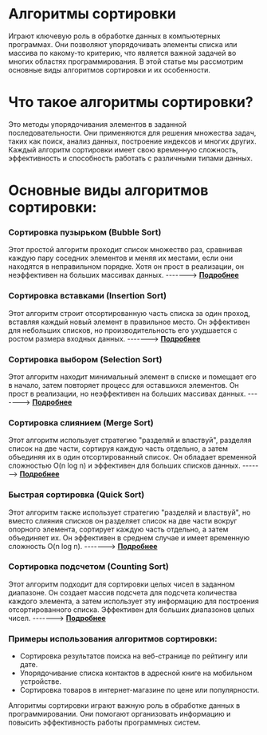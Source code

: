 # Алгоритмы сортировки 

Играют ключевую роль в обработке данных в компьютерных программах. Они позволяют упорядочивать элементы списка или массива по какому-то критерию, что является важной задачей во многих областях программирования. В этой статье мы рассмотрим основные виды алгоритмов сортировки и их особенности.

# Что такое алгоритмы сортировки?

Это методы упорядочивания элементов в заданной последовательности. Они применяются для решения множества задач, таких как поиск, анализ данных, построение индексов и многих других. Каждый алгоритм сортировки имеет свою временную сложность, эффективность и способность работать с различными типами данных.

# Основные виды алгоритмов сортировки:

### Сортировка пузырьком (Bubble Sort)
Этот простой алгоритм проходит список множество раз, сравнивая каждую пару соседних элементов и меняя их местами, если они находятся в неправильном порядке. Хотя он прост в реализации, он неэффективен на больших массивах данных. ------->
**[Подробнее](02-02-algorithms.md)**


### Сортировка вставками (Insertion Sort)
Этот алгоритм строит отсортированную часть списка за один проход, вставляя каждый новый элемент в правильное место. Он эффективен для небольших списков, но производительность его ухудшается с ростом размера входных данных. ------->
**[Подробнее](02-02-algorithms.md)**

### Сортировка выбором (Selection Sort)
Этот алгоритм находит минимальный элемент в списке и помещает его в начало, затем повторяет процесс для оставшихся элементов. Он прост в реализации, но неэффективен на больших массивах данных. ------->
**[Подробнее](02-02-algorithms.md)**

### Сортировка слиянием (Merge Sort)
Этот алгоритм использует стратегию "разделяй и властвуй", разделяя список на две части, сортируя каждую часть отдельно, а затем объединяя их в один отсортированный список. Он обладает временной сложностью O(n log n) и эффективен для больших списков данных. ------->
**[Подробнее](02-02-algorithms.md)**

### Быстрая сортировка (Quick Sort)
Этот алгоритм также использует стратегию "разделяй и властвуй", но вместо слияния списков он разделяет список на две части вокруг опорного элемента, сортирует каждую часть отдельно, а затем объединяет их. Он эффективен в среднем случае и имеет временную сложность O(n log n). ------->
**[Подробнее](02-02-algorithms.md)**

### Сортировка подсчетом (Counting Sort)
Этот алгоритм подходит для сортировки целых чисел в заданном диапазоне. Он создает массив подсчета для подсчета количества каждого элемента, а затем использует эту информацию для построения отсортированного списка. Эффективен для больших диапазонов целых чисел. ------->
**[Подробнее](02-02-algorithms.md)**

### Примеры использования алгоритмов сортировки:
- Сортировка результатов поиска на веб-странице по рейтингу или дате.
- Упорядочивание списка контактов в адресной книге на мобильном устройстве.
- Сортировка товаров в интернет-магазине по цене или популярности.


Алгоритмы сортировки играют важную роль в обработке данных в программировании. Они помогают организовать информацию и повысить эффективность работы программных систем.
